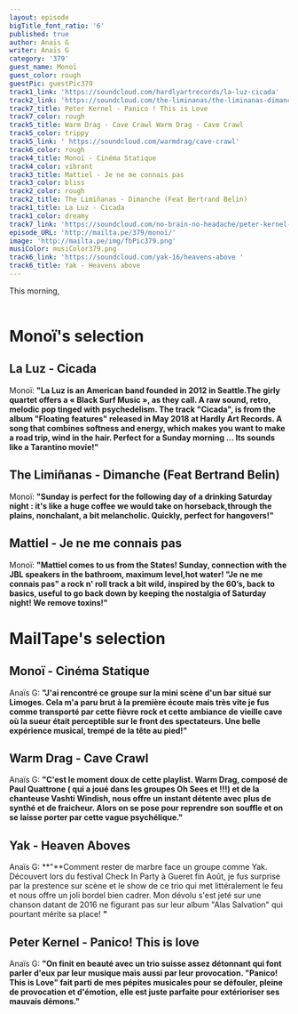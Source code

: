 ```yaml
---
layout: episode
bigTitle_font_ratio: '6'
published: true
author: Anaïs G
writer: Anaïs G
category: '379'
guest_name: Monoï
guest_color: rough
guestPic: guestPic379
track1_link: 'https://soundcloud.com/hardlyartrecords/la-luz-cicada'
track2_link: 'https://soundcloud.com/the-liminanas/the-liminanas-dimanche-feat'
track7_title: Peter Kernel - Panico ! This is Love
track7_color: rough
track5_title: Warm Drag - Cave Crawl Warm Drag - Cave Crawl
track5_color: trippy
track5_link: ' https://soundcloud.com/warmdrag/cave-crawl'
track6_color: rough
track4_title: Monoï - Cinéma Statique
track4_color: vibrant
track3_title: Mattiel - Je ne me connais pas
track3_color: bliss
track2_color: rough
track2_title: The Limiñanas - Dimanche (Feat Bertrand Belin)
track1_title: La Luz - Cicada
track1_color: dreamy
track7_link: 'https://soundcloud.com/no-brain-no-headache/peter-kernel-panico-this-is'
episode_URL: 'http://mailta.pe/379/monoï/'
image: 'http://mailta.pe/img/fbPic379.png'
musiColor: musiColor379.png
track6_link: 'https://soundcloud.com/yak-16/heavens-above '
track6_title: Yak - Heavens above
---
```



<p id="introduction"> This morning,
<br><br>

</p>


# Monoï's selection

## La Luz - Cicada
Monoï: **"**La Luz is an American band founded in 2012 in Seattle.The girly quartet offers a « Black Surf Music », as they call. A raw sound, retro, melodic pop tinged with psychedelism. The track "Cicada",
is from the album "Floating features" released in May 2018 at Hardly Art Records. A song that combines softness and energy, which makes you want to make a road trip, wind in the hair. Perfect for a Sunday morning ... Its sounds like a Tarantino movie!**"**

## The Limiñanas - Dimanche (Feat Bertrand Belin)
Monoï: **"**Sunday is perfect for the following day of a drinking Saturday night : it's like a huge coffee we would take on horseback,through the plains, nonchalant, a bit melancholic. Quickly, perfect for hangovers!**"**

## Mattiel - Je ne me connais pas 
Monoï: **"**Mattiel comes to us from the States! Sunday, connection with the JBL speakers in the bathroom, maximum level,hot water! "Je ne me connais pas" a rock n' roll track a bit wild, inspired by the 60’s, back to basics, useful to go back down by keeping the nostalgia of Saturday night! We remove toxins!**"** 


# MailTape's selection

## Monoï - Cinéma Statique
Anaïs G: **"**J'ai rencontré ce groupe sur la mini scène d'un bar situé sur Limoges. Cela m'a paru brut à la première écoute mais très vite je fus comme transporté par cette fièvre rock et cette ambiance de vieille cave où la sueur était perceptible sur le front des spectateurs. Une belle expérience musical, trempé de la tête au pied!**"**

## Warm Drag - Cave Crawl
Anaïs G: **"**C'est le moment doux de cette playlist. Warm Drag, composé de Paul Quattrone ( qui a joué dans les groupes Oh Sees et !!!) et de la chanteuse Vashti Windish, nous offre un instant détente avec plus de synthé et de fraicheur. Alors on se pose pour reprendre son souffle et on se laisse porter par cette vague psychélique.**"**

## Yak - Heaven Aboves
Anaïs G: **"**Comment rester de marbre face un groupe comme Yak. Découvert lors du festival Check In Party à Gueret fin Août, je fus surprise par la prestence sur scène et le show de ce trio qui met littéralement le feu et nous offre un joli bordel bien cadrer. Mon dévolu s'est jeté sur une chanson datant de 2016 ne figurant pas sur leur album "Alas Salvation" qui pourtant mérite sa place! **"**

## Peter Kernel  - Panico! This is love
Anaïs G: **"**On finit en beauté avec un trio suisse assez détonnant qui font parler d'eux par leur musique mais aussi par leur provocation. "Panico! This is Love" fait parti de mes pépites musicales pour se défouler, pleine de provocation et d'émotion, elle est juste parfaite pour extérioriser ses mauvais démons.**"**


<p id="outroduction"> </p>
